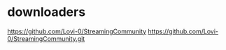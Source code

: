 # downloaders
https://github.com/Lovi-0/StreamingCommunity
https://github.com/Lovi-0/StreamingCommunity.git
